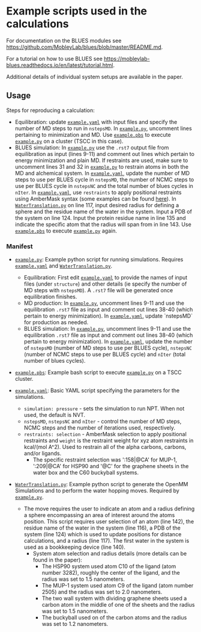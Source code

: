 # Example scripts used in the calculations

For documentation on the BLUES modules see https://github.com/MobleyLab/blues/blob/master/README.md.

For a tutorial on how to use BLUES see https://mobleylab-blues.readthedocs.io/en/latest/tutorial.html.

Additional details of individual system setups are available in the paper.


## Usage
Steps for reproducing a calculation:
- Equilibration: update [`example.yaml`](example.yaml) with input files and specify the number of MD steps to run in `nstepsMD`. In [`example.py`](example.py), uncomment lines pertaining to minimization and MD. Use [`example.pbs`](example.pbs) to execute [`example.py`](example.py) on a cluster (TSCC in this case).
- BLUES simulation: In [`example.py`](example.py) use the `.rst7` output file from equilibration as input (lines 9-11) and comment out lines which pertain to energy minimization and plain MD. If restraints are used, make sure to uncomment lines 31 and 32 in [`example.py`](example.py) to restrain atoms in both the MD and alchemical system. In [`example.yaml`](example.yaml), update the number of  MD steps to use per BLUES cycle in `nstepsMD`, the number of NCMC steps to use per BLUES cycle in `nstepsNC` and the total number of blues cycles in `nIter`. In [`example.yaml`](example.yaml), use `restraints` to apply positional restraints using AmberMask syntax (some examples can be found [here](https://amber-md.github.io/pytraj/latest/atom_mask_selection.html)). In [`WaterTranslation.py`](WaterTranslation.py) on line 117, input desired radius for defining a sphere and the residue name of the water in the system. Input a PDB of the system on line 124. Input the protein residue name in line 135 and indicate the specific atom that the radius will span from in line 143. Use [`example.pbs`](example.pbs) to execute [`example.py`](example.py) again.


### Manifest

- [`example.py`](example.py): Example python script for running simulations. Requires [`example.yaml`](example.yaml) and [`WaterTranslation.py`](WaterTranslation.py).
  - Equilibration: First edit [`example.yaml`](example.yaml) to provide the names of input files (under `structure`) and other details (ie specify the number of MD steps with `nstepsMD`). A `.rst7` file will be generated once equilibration finishes.
  - MD production: In [`example.py`](example.py), uncomment lines 9-11 and use the equilibration `.rst7` file as input and comment out lines 38-40 (which pertain to energy minimization). In [`example.yaml`](example.yaml`), update `nstepsMD` for production as needed.
  - BLUES simulation: In [`example.py`](example.py), uncomment lines 9-11 and use the equilibration `.rst7` file as input and comment out lines 38-40 (which pertain to energy minimization). In [`example.yaml`](example.yaml), update the number of `nstepsMD` (number of MD steps to use per BLUES cycle), `nstepsNC` (number of NCMC steps to use per BLUES cycle) and `nIter` (total number of blues cycles).

- [`example.pbs`](example.pbs): Example bash script to execute [`example.py`](example.py) on a TSCC cluster.

- [`example.yaml`](example.yaml): Basic YAML script specifying the parameters for the simulations.
  - `simulation: pressure` - sets the simulation to run NPT. When not used, the default is NVT.
  - `nstepsMD`, `nstepsNC` and `nIter` - control the number of MD steps, NCMC steps and the number of iterations used, respectively.
  - `restraints: selection` - AmberMask selection to apply positional restraints and `weight` is the restraint weight for xyz atom restraints in kcal/(mol A^2). Used to restrain all of the alpha carbons, carbons, and/or ligands.
    - The specific restraint selection was ':158|@CA' for MUP-1, ':209|@CA' for HSP90 and '@C' for the graphene sheets in the water box and the C60 buckyball systems.

- [`WaterTranslation.py`](WaterTranslation.py): Example python script to generate the OpenMM Simulations and to perform the water hopping moves. Required by [`example.py`](example.py).
  - The move requires the user to indicate an atom and a radius defining a sphere encompassing an area of interest around the atoms position. This script requires user selection of an atom (line 142), the residue name of the water in the system (line 116), a PDB of the system (line 124) which is used to update positions for distance calculations, and a radius (line 117). The first water in the system is used as a bookkeeping device (line 140).
    - System atom selection and radius details (more details can be found in the paper):
      - The HSP90 system used atom C10 of the ligand (atom number 3282), roughly the center of the ligand, and the radius was set to 1.5 nanometers.
      - The MUP-1 system used atom C9 of the ligand (atom number 2505) and the radius was set to 2.0 nanometers.
      - The two wall system with dividing graphene sheets used a carbon atom in the middle of one of the sheets and the radius was set to 1.5 nanometers.
      - The buckyball used on of the carbon atoms and the radius was set to 1.2 nanometers.
